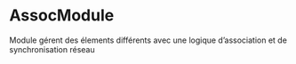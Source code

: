 # AssocModule
Module gérent des élements différents avec une logique d’association et de synchronisation réseau
